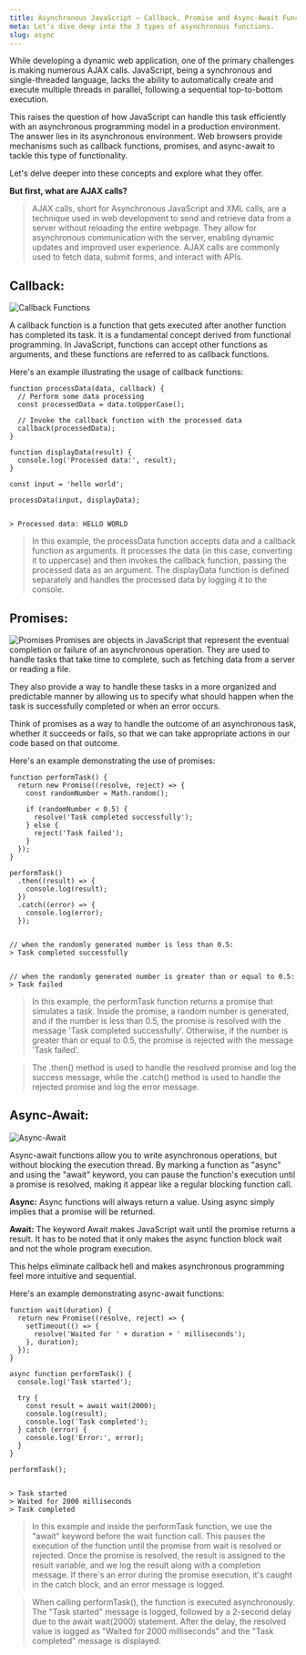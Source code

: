 ```yaml
---
title: Asynchronous JavaScript — Callback, Promise and Async-Await Functions
meta: Let's dive deep into the 3 types of asynchronous functions. 
slug: async
---
```


While developing a dynamic web application, one of the primary challenges is making numerous AJAX calls. JavaScript, being a synchronous and single-threaded language, lacks the ability to automatically create and execute multiple threads in parallel, following a sequential top-to-bottom execution.

This raises the question of how JavaScript can handle this task efficiently with an asynchronous programming model in a production environment. The answer lies in its asynchronous environment. Web browsers provide mechanisms such as callback functions, promises, and async-await to tackle this type of functionality.

Let's delve deeper into these concepts and explore what they offer.

**But first, what are AJAX calls?**
> AJAX calls, short for Asynchronous JavaScript and XML calls, are a technique used in web development to send and retrieve data from a server without reloading the entire webpage. They allow for asynchronous communication with the server, enabling dynamic updates and improved user experience. AJAX calls are commonly used to fetch data, submit forms, and interact with APIs.

## Callback:
![Callback Functions](https://miro.medium.com/v2/format%3Awebp/1%2Aexgznl7z65gttRxLsMAV2A.png)


A callback function is a function that gets executed after another function has completed its task. It is a fundamental concept derived from functional programming. In JavaScript, functions can accept other functions as arguments, and these functions are referred to as callback functions.

Here's an example illustrating the usage of callback functions:

```
function processData(data, callback) {
  // Perform some data processing
  const processedData = data.toUpperCase();

  // Invoke the callback function with the processed data
  callback(processedData);
}

function displayData(result) {
  console.log('Processed data:', result);
}

const input = 'hello world';

processData(input, displayData);


> Processed data: HELLO WORLD
```

> In this example, the processData function accepts data and a callback function as arguments. It processes the data (in this case, converting it to uppercase) and then invokes the callback function, passing the processed data as an argument. The displayData function is defined separately and handles the processed data by logging it to the console.

## Promises:
![Promises](https://programmerhumor.io/wp-content/uploads/2023/03/programmerhumor-io-programming-memes-24eeb665f9acf14.jpg)
Promises are objects in JavaScript that represent the eventual completion or failure of an asynchronous operation. They are used to handle tasks that take time to complete, such as fetching data from a server or reading a file. 

They also provide a way to handle these tasks in a more organized and predictable manner by allowing us to specify what should happen when the task is successfully completed or when an error occurs. 

Think of promises as a way to handle the outcome of an asynchronous task, whether it succeeds or fails, so that we can take appropriate actions in our code based on that outcome.

Here's an example demonstrating the use of promises:

```
function performTask() {
  return new Promise((resolve, reject) => {
    const randomNumber = Math.random();

    if (randomNumber < 0.5) {
      resolve('Task completed successfully');
    } else {
      reject('Task failed');
    }
  });
}

performTask()
  .then((result) => {
    console.log(result);
  })
  .catch((error) => {
    console.log(error);
  });


// when the randomly generated number is less than 0.5:
> Task completed successfully


// when the randomly generated number is greater than or equal to 0.5:
> Task failed
```
> In this example, the performTask function returns a promise that simulates a task. Inside the promise, a random number is generated, and if the number is less than 0.5, the promise is resolved with the message 'Task completed successfully'. Otherwise, if the number is greater than or equal to 0.5, the promise is rejected with the message 'Task failed'.

> The .then() method is used to handle the resolved promise and log the success message, while the .catch() method is used to handle the rejected promise and log the error message.

## Async-Await:
![Async-Await](https://miro.medium.com/v2/resize%3Afit%3A1136/format%3Awebp/1%2AQJpDCVVeYhklYJ3uJGNRXQ.jpeg)

Async-await functions allow you to write asynchronous operations, but without blocking the execution thread. By marking a function as "async" and using the "await" keyword, you can pause the function's execution until a promise is resolved, making it appear like a regular blocking function call. 

**Async:**
Async functions will always return a value. Using async simply implies that a promise will be returned.

**Await:**
The keyword Await makes JavaScript wait until the promise returns a result. It has to be noted that it only makes the async function block wait and not the whole program execution.

This helps eliminate callback hell and makes asynchronous programming feel more intuitive and sequential.

Here's an example demonstrating async-await functions:

```
function wait(duration) {
  return new Promise((resolve, reject) => {
    setTimeout(() => {
      resolve('Waited for ' + duration + ' milliseconds');
    }, duration);
  });
}

async function performTask() {
  console.log('Task started');
  
  try {
    const result = await wait(2000);
    console.log(result);
    console.log('Task completed');
  } catch (error) {
    console.log('Error:', error);
  }
}

performTask();


> Task started
> Waited for 2000 milliseconds
> Task completed
```
> In this example and inside the performTask function, we use the "await" keyword before the wait function call. This pauses the execution of the function until the promise from wait is resolved or rejected. Once the promise is resolved, the result is assigned to the result variable, and we log the result along with a completion message. If there's an error during the promise execution, it's caught in the catch block, and an error message is logged.

> When calling performTask(), the function is executed asynchronously. The "Task started" message is logged, followed by a 2-second delay due to the await wait(2000) statement. After the delay, the resolved value is logged as "Waited for 2000 milliseconds" and the "Task completed" message is displayed.
